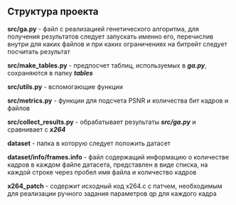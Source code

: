Структура проекта
---
**src/ga.py** - файл с реализацией генетического алгоритма, для получения результатов следует запускать именно его, перечислив внутри для каких файлов и при каких ограничениях на битрейт следует посчитать результат

**src/make_tables.py** - предпосчет таблиц, используемых в ***ga.py***, cохраняются в папку ***tables***

**src/utils.py** - вспомогающие функции 

**src/metrics.py** - функции для подсчета PSNR и количества бит кадров и файлов

**src/collect_results.py** - обрабатывает результаты ***src/ga.py*** и сравнивает с ***x264*** 

**dataset** - папка в которую следует положить датасет

**dataset/info/frames.info** - файл содержащий информацию о количестве кадров в каждом файле датасета, представлен в виде списка, на каждой строке через пробел имя файла и количество кадров

**x264_patch** - содержит исходный код x264.c с патчем, необходимым для реализации ручного задания параметров qp для каждого кадра

